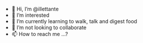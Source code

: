 - 👋 Hi, I’m @illettante
- 👀 I’m interested
- 🌱 I’m currently learning to walk, talk and digest food
- 💞️ I’m not looking to collaborate
- 📫 How to reach me ...?

<!---
illettante/illettante is a ✨ special ✨ repository because its `README.md` (this file) appears on your GitHub profile.
You can click the Preview link to take a look at your changes.
--->
